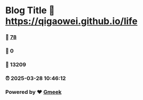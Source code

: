 # Blog Title :link: https://qigaowei.github.io/life 
### :page_facing_up: [78](https://qigaowei.github.io/life/tag.html) 
### :speech_balloon: 0 
### :hibiscus: 13209 
### :alarm_clock: 2025-03-28 10:46:12 
### Powered by :heart: [Gmeek](https://github.com/Meekdai/Gmeek)
